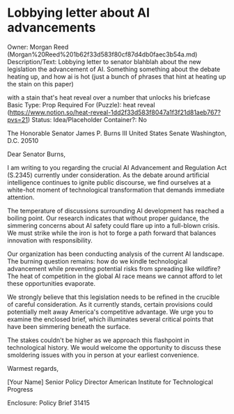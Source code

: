 # Lobbying letter about AI advancements

Owner: Morgan Reed (Morgan%20Reed%201b62f33d583f80cf87d4db0faec3b54a.md)
Description/Text: Lobbying letter to senator blahblah about the new legislation the advancement of AI. Something something about the debate heating up, and how ai is hot (just a bunch of phrases that hint at heating up the stain on this paper)

with a stain that's heat reveal over a number that unlocks his briefcase
Basic Type: Prop
Required For (Puzzle): heat reveal (https://www.notion.so/heat-reveal-1dd2f33d583f8047a1f3f21d81aeb767?pvs=21)
Status: Idea/Placeholder
Container?: No

The Honorable Senator James P. Burns III
United States Senate
Washington, D.C. 20510

Dear Senator Burns,

I am writing to you regarding the crucial AI Advancement and Regulation Act (S.2345) currently under consideration. As the debate around artificial intelligence continues to ignite public discourse, we find ourselves at a white-hot moment of technological transformation that demands immediate attention.

The temperature of discussions surrounding AI development has reached a boiling point. Our research indicates that without proper guidance, the simmering concerns about AI safety could flare up into a full-blown crisis. We must strike while the iron is hot to forge a path forward that balances innovation with responsibility.

Our organization has been conducting analysis of the current AI landscape. The burning question remains: how do we kindle technological advancement while preventing potential risks from spreading like wildfire? The heat of competition in the global AI race means we cannot afford to let these opportunities evaporate.

We strongly believe that this legislation needs to be refined in the crucible of careful consideration. As it currently stands, certain provisions could potentially melt away America's competitive advantage. We urge you to examine the enclosed brief, which illuminates several critical points that have been simmering beneath the surface.

The stakes couldn't be higher as we approach this flashpoint in technological history. We would welcome the opportunity to discuss these smoldering issues with you in person at your earliest convenience.

Warmest regards,

[Your Name]
Senior Policy Director
American Institute for Technological Progress

Enclosure: Policy Brief 31415